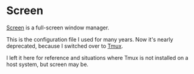 # Screen

[Screen](http://www.gnu.org/software/screen/) is a full-screen window manager.

This is the configuration file I used for many years. Now it's nearly deprecated,
 because I switched over to [Tmux](http://tmux.sourceforge.net/).

I left it here for reference and situations where Tmux is not installed on a
host system, but screen may be.
